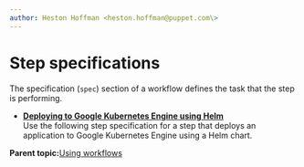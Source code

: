 ```yaml
---
author: Heston Hoffman <heston.hoffman@puppet.com\>
---
```


# Step specifications

The specification \(`spec`\) section of a workflow defines the task that the step is performing.

-   **[Deploying to Google Kubernetes Engine using Helm](nebula_deploying_to_google_kubernetes_engine_using_helm.md)**  
Use the following step specification for a step that deploys an application to Google Kubernetes Engine using a Helm chart.

**Parent topic:**[Using workflows](using_workflows.md)


